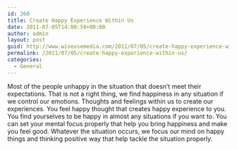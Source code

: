 ```yaml
---
id: 260
title: Create Happy Experience Within Us
date: 2011-07-05T14:00:59+00:00
author: admin
layout: post
guid: http://www.wiseusemedia.com/2011/07/05/create-happy-experience-within-us/
permalink: /2011/07/05/create-happy-experience-within-us/
categories:
  - General
---
```

Most of the people unhappy in the situation that doesn&#8217;t meet their expectations. That is not a right thing, we find happiness in any situation if we control our emotions. Thoughts and feelings within us to create our experiences. You feel happy thought that creates happy experience to you. You find yourselves to be happy in almost any situations if you want to. You can set your mental focus properly that help you bring happiness and make you feel good. Whatever the situation occurs, we focus our mind on happy things and thinking positive way that help tackle the situation properly.